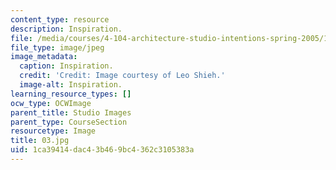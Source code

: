 ```yaml
---
content_type: resource
description: Inspiration.
file: /media/courses/4-104-architecture-studio-intentions-spring-2005/1ca39414dac43b469bc4362c3105383a_03.jpg
file_type: image/jpeg
image_metadata:
  caption: Inspiration.
  credit: 'Credit: Image courtesy of Leo Shieh.'
  image-alt: Inspiration.
learning_resource_types: []
ocw_type: OCWImage
parent_title: Studio Images
parent_type: CourseSection
resourcetype: Image
title: 03.jpg
uid: 1ca39414-dac4-3b46-9bc4-362c3105383a
---
```

